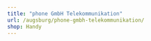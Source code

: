 ```yaml
---
title: "phone GmbH Telekommunikation"
url: /augsburg/phone-gmbh-telekommunikation/
shop: Handy
---
```

